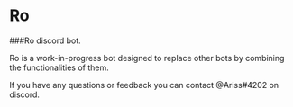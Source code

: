 # Ro
<!--[![Discord](https://discordapp.com/api/guilds/294239734048358416/widget.png)](https://discord.gg/4QcF7fx)-->

###Ro discord bot.

Ro is a work-in-progress bot designed to replace other bots by combining the functionalities of them.

If you have any questions or feedback you can contact @Ariss#4202 on discord.